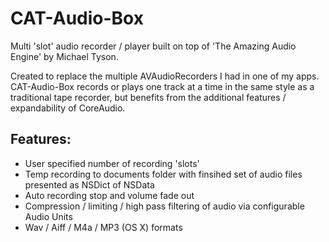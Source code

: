 <h1>CAT-Audio-Box</h1>

Multi 'slot' audio recorder / player built on top of 'The Amazing Audio Engine' by Michael Tyson.

Created to replace the multiple AVAudioRecorders I had in one of my apps. CAT-Audio-Box records or plays one track at a time in the same style as a traditional tape recorder, but benefits from the additional features / expandability of CoreAudio. 

<h2>Features:</h2>
<ul>
<li>User specified number of recording 'slots'</li>
<li>Temp recording to documents folder with finsihed set of audio files presented as NSDict of NSData</li>
<li>Auto recording stop and volume fade out</li>
<li>Compression / limiting / high pass filtering of audio via configurable Audio Units</li>
<li>Wav / Aiff / M4a / MP3 (OS X) formats</li>
</ul>
